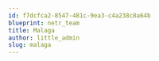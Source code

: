 ```yaml
---
id: f7dcfca2-8547-481c-9ea3-c4a238c8a64b
blueprint: netr_team
title: Malaga
author: little_admin
slug: malaga
---
```

